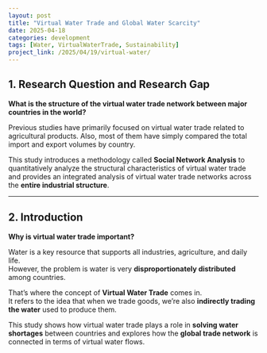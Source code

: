 ```yaml
---
layout: post
title: "Virtual Water Trade and Global Water Scarcity"
date: 2025-04-18
categories: development
tags: [Water, VirtualWaterTrade, Sustainability]
project_link: /2025/04/19/virtual-water/
---
```


## 1. Research Question and Research Gap

**What is the structure of the virtual water trade network between major countries in the world?**

Previous studies have primarily focused on virtual water trade related to agricultural products. Also, most of them have simply compared the total import and export volumes by country.

This study introduces a methodology called **Social Network Analysis** to quantitatively analyze the structural characteristics of virtual water trade and provides an integrated analysis of virtual water trade networks across the **entire industrial structure**.

---

## 2. Introduction

**Why is virtual water trade important?**

Water is a key resource that supports all industries, agriculture, and daily life.  
However, the problem is water is very **disproportionately distributed** among countries.

That’s where the concept of **Virtual Water Trade** comes in.  
It refers to the idea that when we trade goods, we’re also **indirectly trading the water** used to produce them.

This study shows how virtual water trade plays a role in **solving water shortages** between countries and explores how the **global trade network** is connected in terms of virtual water flows.
